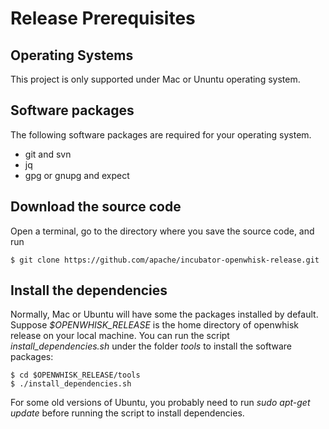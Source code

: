 # Release Prerequisites

## Operating Systems

This project is only supported under Mac or Ununtu operating system.

## Software packages

The following software packages are required for your operating system.
 
 - git and svn
 - jq
 - gpg or gnupg and expect

## Download the source code

Open a terminal, go to the directory where you save the source code, and run
```
$ git clone https://github.com/apache/incubator-openwhisk-release.git
```

## Install the dependencies

Normally, Mac or Ubuntu will have some the packages installed by default. Suppose _$OPENWHISK_RELEASE_ is the home directory
of openwhisk release on your local machine. You can run the script _install_dependencies.sh_ under the folder _tools_
to install the software packages:
```
$ cd $OPENWHISK_RELEASE/tools
$ ./install_dependencies.sh
```

For some old versions of Ubuntu, you probably need to run _sudo apt-get update_ before running the script to install
dependencies.
